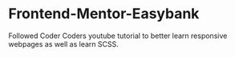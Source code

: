# Frontend-Mentor-Easybank
Followed Coder Coders youtube tutorial to better learn responsive webpages as well as learn SCSS.
